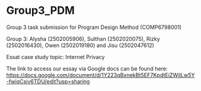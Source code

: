 # Group3_PDM
Group 3 task submission for Program Design Method (COMP6798001) <br>

Group 3: Alysha (2502005906), Sulthan (2502020075), Rizky (2502016430), Owen (2502019180) and Jisu (2502047612) <br>

Essat case study topic: Internet Privacy <br>

The link to access our essay via Google docs can be found here: https://docs.google.com/document/d/1Y223qBxnekBt5EF7KpdtEiZWiILw5Y-fwiqCsjv6TDU/edit?usp=sharing
